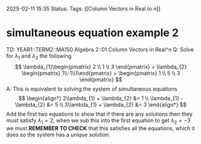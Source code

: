 2025-02-11 15:35
Status: 
Tags: [[Column Vectors in Real to n]]
# simultaneous equation example 2

TD: YEAR1::TERM2::MA150 Algebra 2::01 Column Vectors in Real^n 
Q: Solve for $\lambda_{1}$ and $\lambda_{2}$ the following $$
\lambda_{1}\begin{pmatrix} 2 \\ 1 \\ 3 \end{pmatrix} +
\lambda_{2} \begin{pmatrix} 1\\-1\\1\end{pmatrix}
= \begin{pmatrix} 1 \\ 5 \\ 3 \end{pmatrix}
$$
A: This is equivalent to solving the system of simultaneous equations $$
\begin{align*}
2\lambda_{1} + \lambda_{2} &= 1 \\
\lambda_{1} - \lambda_{2} &= 5 \\
3\lambda_{1} + \lambda_{2} &= 3
\end{align*}
$$Add the first two equations to show that if there are any solutions then they must satisfy $\lambda_{1}=2$, when we sub this into the first equation to get $\lambda_{2}=-3$
we must __REMEMBER TO CHECK__ that this satisfies all the equations, which it does so the system has a _unique solution_.
<!--ID: 1739288487471-->

